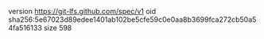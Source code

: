 version https://git-lfs.github.com/spec/v1
oid sha256:5e67023d89edee1401ab102be5cfe59c0e0aa8b3699fca272cb50a54fa516133
size 598
